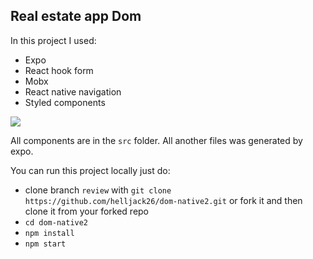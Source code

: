   ## Real estate app Dom
 
 In this project I used:
 - Expo
 - React hook form
 - Mobx
 - React native navigation
 - Styled components
 
 ![](./assets/Screenrecorder-native.gif)

 All components are in the `src` folder. All another files was generated by expo.
 
 You can run this project locally just do:
 - clone branch `review` with `git clone https://github.com/helljack26/dom-native2.git` or fork it and then clone it from your forked repo
 - `cd dom-native2`
 - `npm install` 
 - `npm start`

